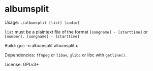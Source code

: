 # albumsplit

Usage: `./albumsplit [list] [audio]`

`list` must be a plaintext file of the format `[songname] - [starttime]` or `[number]. [songname] - [starttime]`

Build: gcc -o albumsplit albumsplit.c

Dependencies: `ffmpeg` or `libav`, `glibc` or libc with `getline()`.

License: GPLv3+